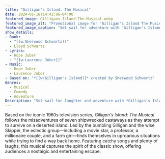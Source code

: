 ```yaml
---
title: "Gilligan's Island: The Musical"
date: 2024-06-18T14:42:06-04:00
featured_image: Gilligans-Island-The-Musical.webp
featured_image_alt: "Promotional image for 'Gilligan's Island The Musical' showing Gilligan with binoculars against a tropical backdrop."
featured_image_caption: "Set sail for adventure with 'Gilligan's Island The Musical', where laughter and catchy tunes await on every shore."
show_details: 
- Book:
  - "[[w:Sherwood Schwartz]]"
  - Lloyd Schwartz
- Lyrics: 
  - Hope Juber
  - "[[w:Laurence Juber]]"
- Music: 
  - Hope Juber
  - Laurence Juber
- Based on: "*[[w:Gilligan's Island]]* created by Sherwood Schwartz"
Genres:
  - Musical
  - Comedy
  - Adventure
Description: "Set sail for laughter and adventure with *Gilligan's Island: The Musical*, a fun-filled stage adaptation of the beloved TV show that brings the castaways' hilarious antics to life."
---
```

Based on the iconic 1960s television series, *Gilligan's Island: The Musical* follows the misadventures of seven shipwrecked castaways as they attempt to survive on a deserted island. Led by the bumbling Gilligan and the wise Skipper, the eclectic group—including a movie star, a professor, a millionaire couple, and a farm girl—finds themselves in uproarious situations while trying to find a way back home. Featuring catchy songs and plenty of laughs, this musical captures the spirit of the classic show, offering audiences a nostalgic and entertaining escape.